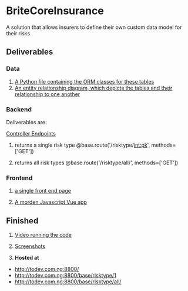 # BriteCoreInsurance
A solution that allows insurers to define their own custom data model for their risks

## Deliverables

### Data
1. [A Python file containing the ORM classes for these tables](app/base/models.py)
2. [An entity relationship diagram, which depicts the tables and their relationship to one another](./EERD.png)

### Backend

Deliverables are:

[Controller Endpoints](app/base/controllers.py)

1. returns a single risk type
@base.route('/risktype/<int:pk>', methods=['GET'])

2. returns all risk types
@base.route('/risktype/all/', methods=['GET'])


### Frontend

1. [a single front end page](app/templates/base/index.html)

2. [A morden Javascript Vue app](app/base/static/app.vue.js)


## Finished
1. [Video running the code](https://drive.google.com/open?id=1uR76ukHGMtHRq7tuJUZ64Udx5U_2QAYB)
2. [Screenshots](./Screenshots)

2. **Hosted at** 
- http://todev.com.ng:8800/
- http://todev.com.ng:8800/base/risktype/1
- http://todev.com.ng:8800/base/risktype/all/
